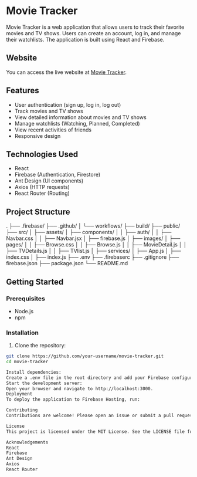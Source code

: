 # Movie Tracker

Movie Tracker is a web application that allows users to track their favorite movies and TV shows. Users can create an account, log in, and manage their watchlists. The application is built using React and Firebase.

## Website

You can access the live website at [Movie Tracker](https://inner-tokenizer-350401.web.app).

## Features

- User authentication (sign up, log in, log out)
- Track movies and TV shows
- View detailed information about movies and TV shows
- Manage watchlists (Watching, Planned, Completed)
- View recent activities of friends
- Responsive design

## Technologies Used

- React
- Firebase (Authentication, Firestore)
- Ant Design (UI components)
- Axios (HTTP requests)
- React Router (Routing)

## Project Structure
. ├── .firebase/ ├── .github/ │ └── workflows/ ├── build/ ├── public/ ├── src/ │ ├── assets/ │ ├── components/ │ │ ├── auth/ │ │ ├── Navbar.css │ │ ├── Navbar.jsx │ ├── firebase.js │ ├── images/ │ ├── pages/ │ │ ├── Browse.css │ │ ├── Browse.js │ │ ├── MovieDetail.js │ │ ├── TVDetails.js │ │ ├── TVlist.js │ ├── services/ │ ├── App.js │ ├── index.css │ ├── index.js ├── .env ├── .firebaserc ├── .gitignore ├── firebase.json ├── package.json └── README.md

## Getting Started

### Prerequisites

- Node.js
- npm

### Installation

1. Clone the repository:

```sh
git clone https://github.com/your-username/movie-tracker.git
cd movie-tracker

Install dependencies:
Create a .env file in the root directory and add your Firebase configuration:
Start the development server:
Open your browser and navigate to http://localhost:3000.
Deployment
To deploy the application to Firebase Hosting, run:

Contributing
Contributions are welcome! Please open an issue or submit a pull request.

License
This project is licensed under the MIT License. See the LICENSE file for details.

Acknowledgements
React
Firebase
Ant Design
Axios
React Router
